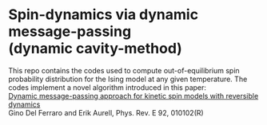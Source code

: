 # Spin-dynamics via dynamic message-passing </br> (dynamic cavity-method)
This repo contains the codes used to compute out-of-equilibrium spin probability distribution for the Ising model at any given temperature. 
The codes implement a novel algorithm introduced in this paper: </br>
<a href="https://journals.aps.org/pre/abstract/10.1103/PhysRevE.92.010102"> Dynamic message-passing approach for kinetic spin models with reversible dynamics</a> </br>
Gino Del Ferraro and Erik Aurell, Phys. Rev. E 92, 010102(R) 
